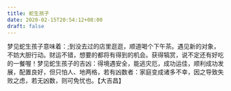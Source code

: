 ```yaml
---
title: 蛇生孩子
date: 2020-02-15T20:54:12+08:00
draft: false
---
```


梦见蛇生孩子意味着：;到没去过的店里逛逛，顺道喝个下午茶。遇见新的对象，不妨大胆行动。财运不错，想要的都将有得到的机会。获得犒赏，说不定还有好吃的一餐喔！梦见蛇生孩子的吉凶：得境遇安全，能逃灾厄，成功运佳，顺利成功发展，配置良好，但只怕人、地两格，若有凶数者：家庭变成诸多不幸，因之导致失败之虑，若无凶数，则可免忧也。【大吉昌】
